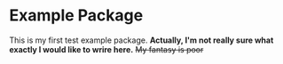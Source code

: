 # Example Package

This is my first test example package. 
**Actually, I'm not really sure what exactly I would like to wrire here.**
~~My fantasy is poor~~